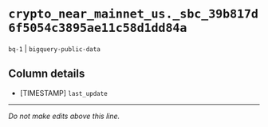 # `crypto_near_mainnet_us._sbc_39b817d6f5054c3895ae11c58d1dd84a`
`bq-1` | `bigquery-public-data`

## Column details
* [TIMESTAMP] `last_update`

-------------------------------------------------------------------------------
*Do not make edits above this line.*
